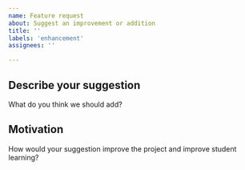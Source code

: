 ```yaml
---
name: Feature request
about: Suggest an improvement or addition
title: ''
labels: 'enhancement'
assignees: ''

---
```


## Describe your suggestion
What do you think we should add?

## Motivation
How would your suggestion improve the project and improve student learning?
